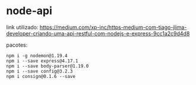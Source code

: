 # node-api
link utilizado: https://medium.com/xp-inc/https-medium-com-tiago-jlima-developer-criando-uma-api-restful-com-nodejs-e-express-9cc1a2c9d4d8

pacotes:
```
npm i -g nodemon@1.19.4
npm i --save express@4.17.1
npm i --save body-parser@1.19.0
npm i --save config@3.2.3
npm i consign@0.1.6 --save
```
